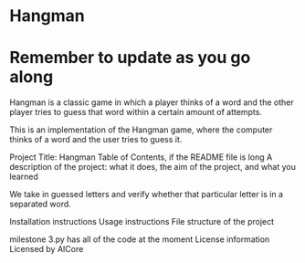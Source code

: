 # Hangman
# Remember to update as you go along
Hangman is a classic game in which a player thinks of a word and the other player tries to guess that word within a certain amount of attempts.

This is an implementation of the Hangman game, where the computer thinks of a word and the user tries to guess it. 

Project Title: Hangman
Table of Contents, if the README file is long
A description of the project: what it does, the aim of the project, and what you learned

We take in guessed letters and verify whether that particular letter is in a separated word.

Installation instructions
Usage instructions
File structure of the project

milestone 3.py has all of the code at the moment
License information
Licensed by AICore